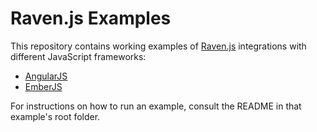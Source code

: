 # Raven.js Examples

This repository contains working examples of [Raven.js](https://github.com/getsentry/raven-js) integrations with different JavaScript frameworks:

* [AngularJS](angular)
* [EmberJS](emberjs)

For instructions on how to run an example, consult the README in that example's root folder.
